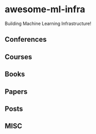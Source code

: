 # awesome-ml-infra

Building Machine Learning Infrastructure!

## Conferences

## Courses

## Books

## Papers

## Posts

## MISC
